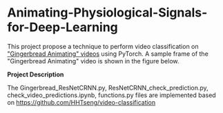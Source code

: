 # Animating-Physiological-Signals-for-Deep-Learning

This project propose a technique to perform video classification on ["Gingerbread Animating" videos](https://github.com/RussellYe/Animating-Physiological-Signals-for-Deep-Learning/tree/main/Data%20pre-processing/Low%20resolution%20original%20videos) using PyTorch. A sample frame of the "Gingerbread Animating" video is shown in the figure below. 

**Project Description**



The Gingerbread_ResNetCRNN.py, ResNetCRNN_check_prediction.py, check_video_predictions.ipynb, functions.py files are implemented based on https://github.com/HHTseng/video-classification
